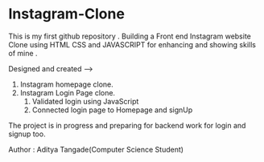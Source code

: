 # Instagram-Clone
This is my first github repository .
Building a Front end Instagram website Clone using HTML CSS and JAVASCRIPT  for enhancing and showing skills of mine . <br>


Designed and created --> 
1) Instagram homepage clone. 
2) Instagram Login Page clone.
    1) Validated login using JavaScript 
    2) Connected login page to Homepage and signUp

 The project is in progress and preparing for backend work for login and signup too.

Author : Aditya Tangade(Computer Science Student)